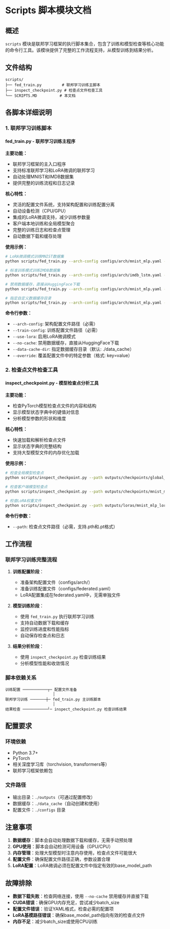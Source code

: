 # Scripts 脚本模块文档

## 概述

`scripts` 模块是联邦学习框架的执行脚本集合，包含了训练和模型检查等核心功能的命令行工具。该模块提供了完整的工作流程支持，从模型训练到结果分析。

## 文件结构

```
scripts/
├── fed_train.py         # 联邦学习训练主脚本
├── inspect_checkpoint.py # 检查点文件检查工具
└── SCRIPTS.MD          # 本文档
```

## 各脚本详细说明

### 1. 联邦学习训练脚本

#### fed_train.py - 联邦学习训练主程序
**主要功能：**
- 联邦学习框架的主入口程序
- 支持标准联邦学习和LoRA微调的联邦学习
- 自动处理MNIST和IMDB数据集
- 提供完整的训练流程和日志记录

**核心特性：**
- 灵活的配置文件系统，支持架构配置和训练配置分离
- 自动设备检测（CPU/GPU）
- 集成的LoRA微调支持，减少训练参数量
- 客户端本地训练和全局模型聚合
- 完整的训练日志和检查点管理
- 自动数据下载和缓存处理

**使用示例：**
```bash
# LoRA微调模式训练MNIST数据集
python scripts/fed_train.py --arch-config configs/arch/mnist_mlp.yaml --train-config configs/federated.yaml --use-lora

# 标准训练模式训练IMDB数据集
python scripts/fed_train.py --arch-config configs/arch/imdb_lstm.yaml --train-config configs/federated.yaml

# 禁用数据缓存，直接从HuggingFace下载
python scripts/fed_train.py --arch-config configs/arch/mnist_mlp.yaml --train-config configs/federated.yaml --no-cache

# 指定自定义数据缓存目录
python scripts/fed_train.py --arch-config configs/arch/mnist_mlp.yaml --train-config configs/federated.yaml --data-cache-dir ./custom_cache
```

**命令行参数：**
- `--arch-config`: 架构配置文件路径（必需）
- `--train-config`: 训练配置文件路径（必需）
- `--use-lora`: 启用LoRA微调模式
- `--no-cache`: 禁用数据缓存，直接从HuggingFace下载
- `--data-cache-dir`: 指定数据缓存目录（默认: ./data_cache）
- `--override`: 覆盖配置文件中的特定参数（格式: key=value）

### 2. 检查点文件检查工具

#### inspect_checkpoint.py - 模型检查点分析工具
**主要功能：**
- 检查PyTorch模型检查点文件的内容和结构
- 显示模型状态字典中的键值对信息
- 分析模型参数的形状和维度

**核心特性：**
- 快速加载和解析检查点文件
- 显示状态字典的完整结构
- 支持大型模型文件的内存优化加载

**使用示例：**
```bash
# 检查全局模型检查点
python scripts/inspect_checkpoint.py --path outputs/checkpoints/global_model_round_10.pt

# 检查客户端模型检查点
python scripts/inspect_checkpoint.py --path outputs/checkpoints/mnist_mlp_20241201_120000/clients/client_0/round_5.pth

# 检查LoRA权重文件
python scripts/inspect_checkpoint.py --path outputs/loras/mnist_mlp_lora_20241201_120000/server/lora_round_5.pth
```

**命令行参数：**
- `--path`: 检查点文件路径（必需，支持.pth和.pt格式）



## 工作流程

### 联邦学习训练完整流程

1. **训练配置阶段**：
   - 准备架构配置文件（configs/arch/）
   - 准备训练配置文件（configs/federated.yaml）
   - LoRA配置集成在federated.yaml中，无需单独文件

2. **模型训练阶段**：
   - 使用 `fed_train.py` 执行联邦学习训练
   - 支持自动数据下载和缓存
   - 监控训练进度和性能指标
   - 自动保存检查点和日志

3. **结果分析阶段**：
   - 使用 `inspect_checkpoint.py` 检查训练结果
   - 分析模型性能和收敛情况

### 脚本依赖关系

```
训练配置 ───────────┬─ 配置文件准备
                     │
联邦学习训练 ───────┼─ fed_train.py 主训练脚本
                     │
结果检查 ───────────┘─ inspect_checkpoint.py 检查训练结果
```

## 配置要求

### 环境依赖
- Python 3.7+
- PyTorch
- 相关深度学习库（torchvision, transformers等）
- 联邦学习框架依赖包

### 文件路径
- 输出目录：`./outputs`（可通过配置修改）
- 数据缓存：`./data_cache`（自动创建和使用）
- 配置文件：`./configs` 目录

## 注意事项

1. **数据缓存**：脚本会自动处理数据下载和缓存，无需手动预处理
2. **GPU使用**：脚本会自动检测可用设备（GPU/CPU）
3. **内存管理**：处理大型模型时注意内存使用，检查点文件可能很大
4. **配置文件**：确保配置文件路径正确，参数设置合理
5. **LoRA配置**：LoRA微调必须在配置文件中指定有效的base_model_path

## 故障排除

- **数据下载失败**：检查网络连接，使用 `--no-cache` 禁用缓存并直接下载
- **CUDA错误**：确保GPU内存充足，尝试减少batch_size
- **配置文件错误**：验证YAML格式，检查必需的配置项
- **LoRA基模路径错误**：确保base_model_path指向有效的检查点文件
- **内存不足**：减少batch_size或使用CPU训练
